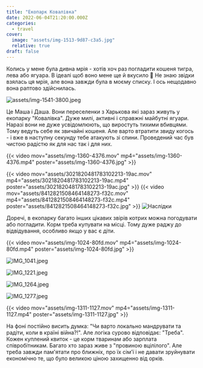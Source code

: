 ```yaml
---
title: "Екопарк Ковалівка"
date: 2022-06-04T21:20:00.000Z
categories:
  - travel
cover:
  image: "assets/img-1513-9d87-c3a5.jpg"
  relative: true
draft: false
---
```


Колись у мене була дивна мрія - хотів хоч раз погладити кошеня тигра, лева або ягуара. В ідеалі щоб воно мене ще й вкусило 🙂 Не знаю звідки взялась ця мрія, але вона завжди була в моєму списку. І ось нещодавно вона раптово здійснилась.

![assets/img-1541-3800.jpeg](IMG_1541.jpeg)

Це Маша і Даша. Вони переселенки з Харькова які зараз живуть у екопарку "Ковалівка". Дуже милі, активні і справжні майбутні ягуари. Наразі вони не дуже усвідомлюють, що виростуть тихими вбивцями. Тому ведуть себе як звичайні кошеня. Але варто втратити звиду когось - і вже в наступну секунду тебе атакують зі спини. Проведений час був чистою радістю як для нас так і для них.

{{< video mov="assets/img-1360-4376.mov" mp4="assets/img-1360-4376.mp4" poster="assets/img-1360-4376.jpg" >}}

{{< video mov="assets/3021820481783102213-19ac.mov" mp4="assets/3021820481783102213-19ac.mp4" poster="assets/3021820481783102213-19ac.jpg" >}}
{{< video mov="assets/8412821508464148273-f32c.mov" mp4="assets/8412821508464148273-f32c.mp4" poster="assets/8412821508464148273-f32c.jpg" >}}
![Наслідки](assets/naslidki-eca8.jpg "Наслідки")

Доречі, в екопарку багато інших цікавих звірів котрих можна погодувати або погладити. Корм треба купувати на місці. Тому дуже раджу до відвідування, особливо якщо у вас є діти.

{{< video mov="assets/img-1024-80fd.mov" mp4="assets/img-1024-80fd.mp4" poster="assets/img-1024-80fd.jpg" >}}

![IMG_1041.jpeg](assets/img-1041-d354.jpg)

![IMG_1221.jpeg](assets/img-1221-65c1.jpg)

![IMG_1264.jpeg](assets/img-1264-df65.jpg)

![IMG_1277.jpeg](assets/img-1277-7098.jpg)

{{< video mov="assets/img-1311-1127.mov" mp4="assets/img-1311-1127.mp4" poster="assets/img-1311-1127.jpg" >}}

На фоні постійно висить думка: "Чи варто локально мандрувати та радіти, коли в країні війна?!". Але логіка сурово відповідає: "Треба". Кожен куплений квиток - це корм тваринам або зарплата співробітникам. Багато хто зараз живе з "провиною вцілілого". Але треба завжди пам'ятати про ближніх, про їх сім'ї і не давати зруйнувати економічно те, що було великою ціною захищенно від орків.
